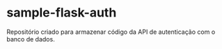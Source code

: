 # sample-flask-auth

Repositório criado para armazenar código da API de autenticação com o banco de dados.
